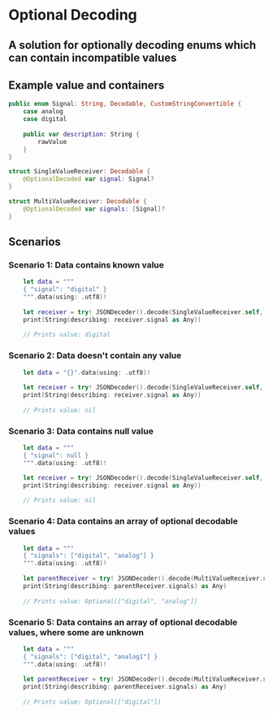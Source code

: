 # Optional Decoding

## A solution for optionally decoding enums which can contain incompatible values

## Example value and containers

```swift
public enum Signal: String, Decodable, CustomStringConvertible {
    case analog
    case digital
    
    public var description: String {
        rawValue
    }
}

struct SingleValueReceiver: Decodable {
    @OptionalDecoded var signal: Signal?
}

struct MultiValueReceiver: Decodable {
    @OptionalDecoded var signals: [Signal]?
}
```

## Scenarios

### Scenario 1: Data contains known value
```swift
    let data = """
    { "signal": "digital" }
    """.data(using: .utf8)!
    
    let receiver = try! JSONDecoder().decode(SingleValueReceiver.self, from: data)
    print(String(describing: receiver.signal as Any))
    
    // Prints value: digital
```

### Scenario 2: Data doesn't contain any value
```swift
    let data = "{}".data(using: .utf8)!
    
    let receiver = try! JSONDecoder().decode(SingleValueReceiver.self, from: data)
    print(String(describing: receiver.signal as Any))
    
    // Prints value: nil
```

### Scenario 3: Data contains null value
```swift
    let data = """
    { "signal": null }
    """.data(using: .utf8)!

    let receiver = try! JSONDecoder().decode(SingleValueReceiver.self, from: data)
    print(String(describing: receiver.signal as Any))
    
    // Prints value: nil
```

### Scenario 4: Data contains an array of optional decodable values
```swift
    let data = """
    { "signals": ["digital", "analog"] }
    """.data(using: .utf8)!
    
    let parentReceiver = try! JSONDecoder().decode(MultiValueReceiver.self, from: data)
    print(String(describing: parentReceiver.signals) as Any)
    
    // Prints value: Optional(["digital", "analog"])
```

### Scenario 5: Data contains an array of optional decodable values, where some are unknown
```swift
    let data = """
    { "signals": ["digital", "analog1"] }
    """.data(using: .utf8)!
    
    let parentReceiver = try! JSONDecoder().decode(MultiValueReceiver.self, from: data)
    print(String(describing: parentReceiver.signals) as Any)
    
    // Prints value: Optional(["digital"])
```
